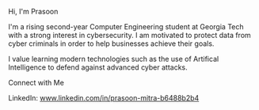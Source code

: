 Hi, I'm Prasoon

I'm a rising second-year Computer Engineering student at Georgia Tech with a strong interest in cybersecurity. I am motivated to protect data from cyber criminals in order to help businesses achieve their goals.

I value learning modern technologies such as the use of Artifical Intelligence to defend against advanced cyber attacks.

Connect with Me

LinkedIn: www.linkedin.com/in/prasoon-mitra-b6488b2b4

